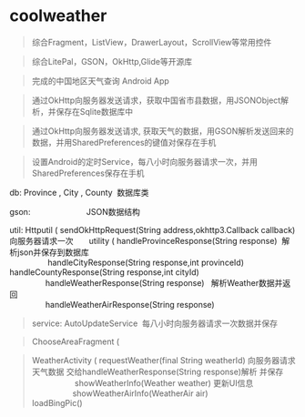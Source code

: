 # coolweather
> 综合Fragment，ListView，DrawerLayout，ScrollView等常用控件

> 综合LitePal，GSON，OkHttp,Glide等开源库

> 完成的中国地区天气查询 Android App

> 通过OkHttp向服务器发送请求，获取中国省市县数据，用JSONObject解析，并保存在Sqlite数据库中

> 通过OkHttp向服务器发送请求, 获取天气的数据，用GSON解析发送回来的数据，并用SharedPreferences的键值对保存在手机

> 设置Android的定时Service，每八小时向服务器请求一次，并用SharedPreferences保存在手机

 db: Province , City , County  数据库类

 gson:                         JSON数据结构

 util: Httputil (  sendOkHttpRequest(String address,okhttp3.Callback callback) 向服务器请求一次
       utility (  handleProvinceResponse(String response)  解析json并保存到数据库</br>
                  handleCityResponse(String response,int provinceId)</br>
                  handleCountyResponse(String response,int cityId)</br>
                  handleWeatherResponse(String response)   解析Weather数据并返回</br>
                  handleWeatherAirResponse(String response)
                  
                   
> service: AutoUpdateService  每八小时向服务器请求一次数据并保存

> ChooseAreaFragment ( 

> WeatherActivity  ( requestWeather(final String weatherId) 向服务器请求天气数据 交给handleWeatherResponse(String response)解析 并保存</br>
>                    showWeatherInfo(Weather weather) 更新UI信息</br>
>                    showWeatherAirInfo(WeatherAir air)</br>
>                    loadBingPic()
                     

